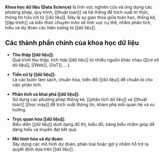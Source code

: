 **Khoa học dữ liệu (Data Science)** là lĩnh vực nghiên cứu và ứng dụng các phương pháp, quy trình, [[thuật toán]] và hệ thống để trích xuất tri thức, thông tin hữu ích từ [[dữ liệu]]. Đây là sự giao thoa giữa toán học, thống kê, [[lập trình]] và kiến thức chuyên môn về lĩnh vực cụ thể, nhằm phân tích, hiểu và dự đoán các hiện tượng từ [[dữ liệu]].

## **Các thành phần chính của khoa học dữ liệu**

- **Thu thập [[dữ liệu]]:**  
    Quá trình thu thập, tích hợp [[dữ liệu]] từ nhiều nguồn khác nhau ([[cơ sở dữ liệu]], [[Web]], [[IoT]], …).
    
- **Tiền xử lý [[dữ liệu]]:**  
    Là các bước làm sạch, chuẩn hóa, biến đổi [[dữ liệu]] để chuẩn bị cho việc phân tích.
    
- **Phân tích và khai phá [[dữ liệu]]:**  
    Sử dụng các phương pháp thống kê, [[phân tích dữ liệu]] và [[thuật toán]] [[học máy]] để trích xuất thông tin, khám phá mối quan hệ và xu hướng.
    
- **Trực quan hóa [[dữ liệu]]:**  
    Biểu diễn [[dữ liệu]] dưới dạng đồ thị, biểu đồ, bảng biểu nhằm giúp dễ dàng hiểu và truyền đạt kết quả.
    
- **Mô hình hóa và dự đoán:**  
    Xây dựng các mô hình dự đoán, phân loại hoặc gợi ý nhằm hỗ trợ ra quyết định dựa trên [[dữ liệu]].